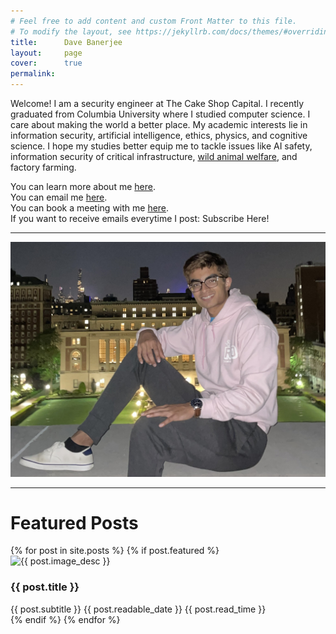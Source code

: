 ```yaml
---
# Feel free to add content and custom Front Matter to this file.
# To modify the layout, see https://jekyllrb.com/docs/themes/#overriding-theme-defaults
title:      Dave Banerjee
layout:     page
cover:      true
permalink: 
---
```


Welcome! I am a security engineer at The Cake Shop Capital. I recently graduated from Columbia University where I studied computer science. I care about making the world a better place. My academic interests lie in information security, artificial intelligence, ethics, physics, and cognitive science. I hope my studies better equip me to tackle issues like AI safety, information security of critical infrastructure, [wild animal welfare](https://forum.effectivealtruism.org/topics/wild-animal-welfare#:~:text=Wild%20animal%20welfare%20is%20the,by%20several%20orders%20of%20magnitude), and factory farming.

You can learn more about me [here](/about).\
You can email me [here](mailto:dave.banerjee1@gmail.com).\
You can book a meeting with me <a href="https://zcal.co/davebanerjee1" target="_blank">here</a>.\
If you want to receive emails everytime I post: <a href="https://mailchi.mp/fb3001298fbe/issic5ngxf" style="text-decoration: none" class="shortcode-text-button__button" target="_blank">Subscribe Here!</a>

---

![Dave hoodie portrait](/assets/low_library_roof_cropped.jpg)

---

<h1>Featured Posts</h1>

<div class="grid-container">
  {% for post in site.posts %}
    {% if post.featured %}
      <div class="blog-post" onclick="window.location='{{ post.url }}';">
        <img class="blog-post-img" src="{{ post.image }}" alt="{{ post.image_desc }}">
        <h3 class="featured-post-title">{{ post.title }}</h3>
        <span class="featured-post-subtitle">{{ post.subtitle }}</span>
        <span class="readable-date">{{ post.readable_date }}</span>
        <span class="read-time">{{ post.read_time }} </span>
      </div>
    {% endif %}
  {% endfor %}
</div>